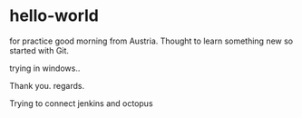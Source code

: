 # hello-world
for practice 
good morning from Austria. Thought to learn something new so started with Git.

trying in windows..

Thank you.
regards.

Trying to connect jenkins and octopus
